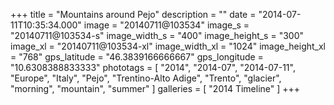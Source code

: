 +++
title = "Mountains around Pejo"
description = ""
date = "2014-07-11T10:35:34.000"
image = "20140711@103534"
image_s = "20140711@103534-s"
image_width_s = "400"
image_height_s = "300"
image_xl = "20140711@103534-xl"
image_width_xl = "1024"
image_height_xl = "768"
gps_latitude = "46.3839166666667"
gps_longitude = "10.6308388833333"
phototags = [ "2014", "2014-07", "2014-07-11", "Europe", "Italy", "Pejo", "Trentino-Alto Adige", "Trento", "glacier", "morning", "mountain", "summer" ]
galleries = [ "2014 Timeline" ]
+++
